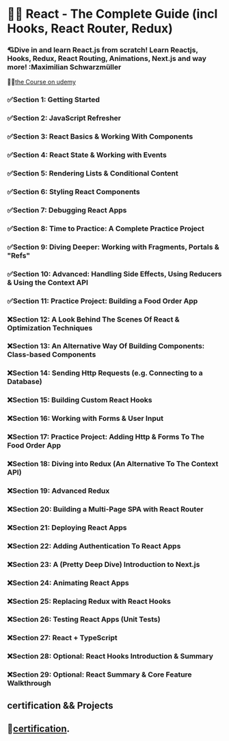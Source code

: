 # 🤍🤍 React - The Complete Guide (incl Hooks, React Router, Redux)

### 💘Dive in and learn React.js from scratch! Learn Reactjs, Hooks, Redux, React Routing, Animations, Next.js and way more! :Maximilian Schwarzmüller

🐳🐳[the Course on udemy](https://www.udemy.com/course/react-the-complete-guide-incl-redux/)

### ✅Section 1: Getting Started

### ✅Section 2: JavaScript Refresher

### ✅Section 3: React Basics & Working With Components

### ✅Section 4: React State & Working with Events

### ✅Section 5: Rendering Lists & Conditional Content

### ✅Section 6: Styling React Components

### ✅Section 7: Debugging React Apps

### ✅Section 8: Time to Practice: A Complete Practice Project

### ✅Section 9: Diving Deeper: Working with Fragments, Portals & "Refs"

### ✅Section 10: Advanced: Handling Side Effects, Using Reducers & Using the Context API

### ✅Section 11: Practice Project: Building a Food Order App

### ❌Section 12: A Look Behind The Scenes Of React & Optimization Techniques

### ❌Section 13: An Alternative Way Of Building Components: Class-based Components

### ❌Section 14: Sending Http Requests (e.g. Connecting to a Database)

### ❌Section 15: Building Custom React Hooks

### ❌Section 16: Working with Forms & User Input

### ❌Section 17: Practice Project: Adding Http & Forms To The Food Order App

### ❌Section 18: Diving into Redux (An Alternative To The Context API)

### ❌Section 19: Advanced Redux

### ❌Section 20: Building a Multi-Page SPA with React Router

### ❌Section 21: Deploying React Apps

### ❌Section 22: Adding Authentication To React Apps

### ❌Section 23: A (Pretty Deep Dive) Introduction to Next.js

### ❌Section 24: Animating React Apps

### ❌Section 25: Replacing Redux with React Hooks

### ❌Section 26: Testing React Apps (Unit Tests)

### ❌Section 27: React + TypeScript

### ❌Section 28: Optional: React Hooks Introduction & Summary

### ❌Section 29: Optional: React Summary & Core Feature Walkthrough

## certification && Projects

## 🥳[certification](#).
